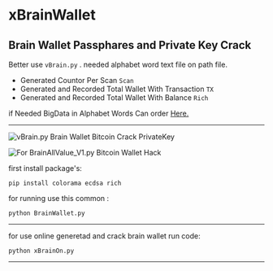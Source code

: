 # xBrainWallet
## Brain Wallet Passphares and Private Key Crack

Better use `vBrain.py` . needed alphabet word text file on path file.

- Generated Countor Per Scan `Scan`
- Generated and Recorded Total Wallet With Transaction `TX`
- Generated and Recorded Total Wallet With Balance `Rich`

if Needed BigData in Alphabet Words Can order [Here.](https://mmdrza.com)

---

![vBrain.py Brain Wallet Bitcoin Crack PrivateKey](https://github.com/Pymmdrza/xBrainWallet/raw/mainx/vBrain.gif)


![For BrainAllValue_V1.py Bitcoin Wallet Hack](https://raw.githubusercontent.com/Pymmdrza/xBrainWallet/mainx/BrainAllValue.JPG)


first install package's:
```
pip install colorama ecdsa rich
```
for running use this common :
```
python BrainWallet.py
```

---

for use online generetad and crack brain wallet run code:

`python xBrainOn.py`

---

